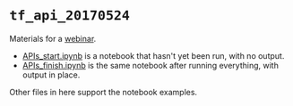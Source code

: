 # `tf_api_20170524`

Materials for a [webinar](http://planspace.org/20170524-more_and_better_new_tensorflow_apis/).

 * [APIs_start.ipynb](APIs_start.ipynb) is a notebook that hasn't yet been run, with no output.
 * [APIs_finish.ipynb](APIs_finish.ipynb) is the same notebook after running everything, with output in place.

Other files in here support the notebook examples.
